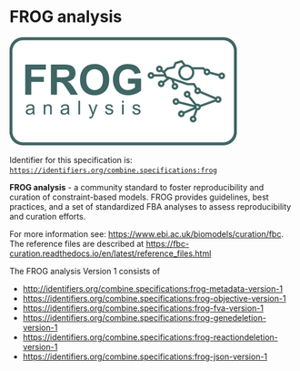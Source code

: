 # FROG analysis
![FROG logo](frog-logo.png) 

Identifier for this specification is: [`https://identifiers.org/combine.specifications:frog`](https://identifiers.org/combine.specifications:frog)

**FROG analysis** - a community standard to foster reproducibility and curation of constraint-based models. FROG provides guidelines, best practices, and a set of standardized FBA analyses to assess reproducibility and curation efforts.

For more information see: https://www.ebi.ac.uk/biomodels/curation/fbc. The reference files are described at https://fbc-curation.readthedocs.io/en/latest/reference_files.html

The FROG analysis Version 1 consists of

* http://identifiers.org/combine.specifications:frog-metadata-version-1
* https://identifiers.org/combine.specifications:frog-objective-version-1
* https://identifiers.org/combine.specifications:frog-fva-version-1
* https://identifiers.org/combine.specifications:frog-genedeletion-version-1
* https://identifiers.org/combine.specifications:frog-reactiondeletion-version-1
* https://identifiers.org/combine.specifications:frog-json-version-1


